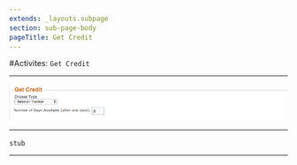 ```yaml
---
extends: _layouts.subpage
section: sub-page-body
pageTitle: Get Credit
---
```


#Activites: `Get Credit`

---

![Image of Get Credit](../img/activity/get_credit.png)

---

`stub`

---
